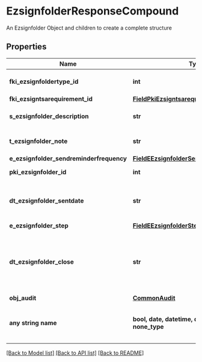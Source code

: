 # EzsignfolderResponseCompound

An Ezsignfolder Object and children to create a complete structure

## Properties
Name | Type | Description | Notes
------------ | ------------- | ------------- | -------------
**fki_ezsignfoldertype_id** | **int** | The unique ID of the Ezsignfoldertype. | 
**fki_ezsigntsarequirement_id** | [**FieldPkiEzsigntsarequirementID**](FieldPkiEzsigntsarequirementID.md) |  | 
**s_ezsignfolder_description** | **str** | The description of the Ezsign Folder | 
**t_ezsignfolder_note** | **str** | Somes extra notes about the eZsign Folder | 
**e_ezsignfolder_sendreminderfrequency** | [**FieldEEzsignfolderSendreminderfrequency**](FieldEEzsignfolderSendreminderfrequency.md) |  | 
**pki_ezsignfolder_id** | **int** | The unique ID of the Ezsignfolder | 
**dt_ezsignfolder_sentdate** | **str** | The date and time at which the Ezsign folder was sent the last time. | 
**e_ezsignfolder_step** | [**FieldEEzsignfolderStep**](FieldEEzsignfolderStep.md) |  | 
**dt_ezsignfolder_close** | **str** | The date and time at which the folder was closed. Either by applying the last signature or by completing it prematurely. | 
**obj_audit** | [**CommonAudit**](CommonAudit.md) |  | 
**any string name** | **bool, date, datetime, dict, float, int, list, str, none_type** | any string name can be used but the value must be the correct type | [optional]

[[Back to Model list]](../README.md#documentation-for-models) [[Back to API list]](../README.md#documentation-for-api-endpoints) [[Back to README]](../README.md)


